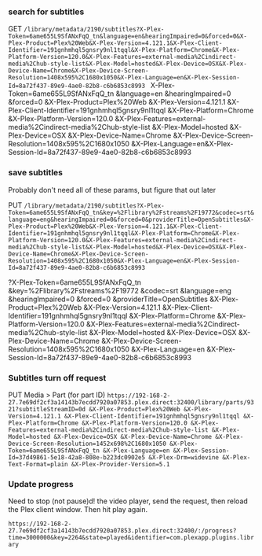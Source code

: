 ### search for subtitles

GET
`/library/metadata/2190/subtitles?X-Plex-Token=6ame655L9SfANxFqQ_tn&language=en&hearingImpaired=0&forced=0&X-Plex-Product=Plex%20Web&X-Plex-Version=4.121.1&X-Plex-Client-Identifier=191gnhmhql5gnsry9nl1tqql&X-Plex-Platform=Chrome&X-Plex-Platform-Version=120.0&X-Plex-Features=external-media%2Cindirect-media%2Chub-style-list&X-Plex-Model=hosted&X-Plex-Device=OSX&X-Plex-Device-Name=Chrome&X-Plex-Device-Screen-Resolution=1408x595%2C1680x1050&X-Plex-Language=en&X-Plex-Session-Id=8a72f437-89e9-4ae0-82b8-c6b6853c8993
`
X-Plex-Token=6ame655L9SfANxFqQ_tn
&language=en
&hearingImpaired=0
&forced=0
&X-Plex-Product=Plex%20Web
&X-Plex-Version=4.121.1
&X-Plex-Client-Identifier=191gnhmhql5gnsry9nl1tqql
&X-Plex-Platform=Chrome
&X-Plex-Platform-Version=120.0
&X-Plex-Features=external-media%2Cindirect-media%2Chub-style-list
&X-Plex-Model=hosted
&X-Plex-Device=OSX
&X-Plex-Device-Name=Chrome
&X-Plex-Device-Screen-Resolution=1408x595%2C1680x1050
&X-Plex-Language=en&X-Plex-Session-Id=8a72f437-89e9-4ae0-82b8-c6b6853c8993

### save subtitles

Probably don't need all of these params, but figure that out later

PUT
`/library/metadata/2190/subtitles?X-Plex-Token=6ame655L9SfANxFqQ_tn&key=%2Flibrary%2Fstreams%2F19772&codec=srt&language=eng&hearingImpaired=0&forced=0&providerTitle=OpenSubtitles&X-Plex-Product=Plex%20Web&X-Plex-Version=4.121.1&X-Plex-Client-Identifier=191gnhmhql5gnsry9nl1tqql&X-Plex-Platform=Chrome&X-Plex-Platform-Version=120.0&X-Plex-Features=external-media%2Cindirect-media%2Chub-style-list&X-Plex-Model=hosted&X-Plex-Device=OSX&X-Plex-Device-Name=Chrome&X-Plex-Device-Screen-Resolution=1408x595%2C1680x1050&X-Plex-Language=en&X-Plex-Session-Id=8a72f437-89e9-4ae0-82b8-c6b6853c8993
`

?X-Plex-Token=6ame655L9SfANxFqQ_tn
&key=%2Flibrary%2Fstreams%2F19772
&codec=srt
&language=eng
&hearingImpaired=0
&forced=0
&providerTitle=OpenSubtitles
&X-Plex-Product=Plex%20Web
&X-Plex-Version=4.121.1
&X-Plex-Client-Identifier=191gnhmhql5gnsry9nl1tqql
&X-Plex-Platform=Chrome
&X-Plex-Platform-Version=120.0
&X-Plex-Features=external-media%2Cindirect-media%2Chub-style-list
&X-Plex-Model=hosted
&X-Plex-Device=OSX
&X-Plex-Device-Name=Chrome
&X-Plex-Device-Screen-Resolution=1408x595%2C1680x1050
&X-Plex-Language=en
&X-Plex-Session-Id=8a72f437-89e9-4ae0-82b8-c6b6853c8993

### Subtitles turn off request

PUT
Media > Part (for part ID)
`https://192-168-2-27.7e69df2cf3a14143b7ecdd7920a07853.plex.direct:32400/library/parts/9321?subtitleStreamID=0d
&X-Plex-Product=Plex%20Web
&X-Plex-Version=4.121.1
&X-Plex-Client-Identifier=191gnhmhql5gnsry9nl1tqql
&X-Plex-Platform=Chrome
&X-Plex-Platform-Version=120.0
&X-Plex-Features=external-media%2Cindirect-media%2Chub-style-list
&X-Plex-Model=hosted
&X-Plex-Device=OSX
&X-Plex-Device-Name=Chrome
&X-Plex-Device-Screen-Resolution=1452x698%2C1680x1050
&X-Plex-Token=6ame655L9SfANxFqQ_tn
&X-Plex-Language=en
&X-Plex-Session-Id=37d49861-5e18-42a8-808e-b223dc0902e5
&X-Plex-Drm=widevine
&X-Plex-Text-Format=plain
&X-Plex-Provider-Version=5.1`

### Update progress

Need to stop (not pause)d! the video player, send the request, then reload the Plex client window. Then hit play again.

`https://192-168-2-27.7e69df2cf3a14143b7ecdd7920a07853.plex.direct:32400/:/progress?time=3000000&key=2264&state=played&identifier=com.plexapp.plugins.library`
